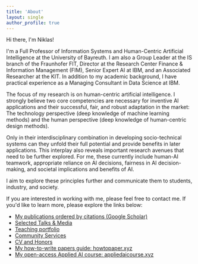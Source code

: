 ```yaml
---
title: 'About'
layout: single
author_profile: true
---
```


Hi there, I'm Niklas!

I'm a Full Professor of Information Systems and Human-Centric Artificial Intelligence at the University of Bayreuth. I am also a Group Leader at the IS branch of the Fraunhofer FIT, Director at the Research Center Finance & Information Management (FIM), Senior Expert AI at IBM, and an Associated Researcher at the KIT. In addition to my academic background, I have practical experience as a Managing Consultant in Data Science at IBM. 

The focus of my research is on human-centric artificial intelligence. I strongly believe two core competencies are necessary for inventive AI applications and their successful, fair, and robust adaptation in the market: The technology perspective (deep knowledge of machine learning methods) and the human perspective (deep knowledge of human-centric design methods). 

Only in their interdisciplinary combination in developing socio-technical systems can they unfold their full potential and provide benefits in later applications. This interplay also reveals important research avenues that need to be further explored. For me, these currently include human-AI teamwork, appropriate reliance on AI decisions, fairness in AI decision-making, and societal implications and benefits of AI. 

I aim to explore these principles further and communicate them to students, industry, and society.

If you are interested in working with me, please feel free to contact me. If you'd like to learn more, please explore the links below:

* [My publications ordered by citations (Google Scholar)](https://scholar.google.de/citations?user=79KpdDQAAAAJ) 
* [Selected Talks & Media](/talks)
* [Teaching portfolio](/teaching)
* [Community Services](/community)
* [CV and Honors](/cv)
* [My how-to-write papers guide: howtopaper.xyz](http://www.howtopaper.xyz)
* [My open-access Applied AI course: appliedaicourse.xyz](http://www.appliedaicourse.xyz)
